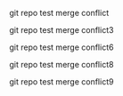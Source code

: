 git repo test merge conflict

git repo test merge conflict3

git repo test merge conflict6

git repo test merge conflict8

git repo test merge conflict9